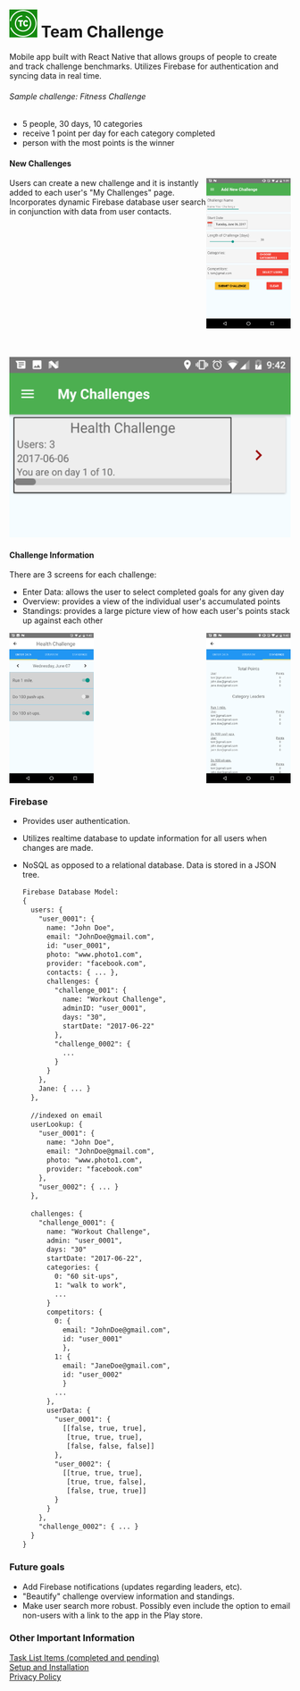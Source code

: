 # ![logo](docs/TeamChallengeLogo_small.png) Team Challenge
Mobile app built with React Native that allows groups of people to create and track challenge benchmarks. Utilizes Firebase for authentication and syncing data in real time.

###### Sample challenge: Fitness Challenge
- 5 people, 30 days, 10 categories
- receive 1 point per day for each category completed
- person with the most points is the winner

<!-- ![my challenges](docs/screenshots/Screenshot_my_challenges.png)
![my challenges](docs/screenshots/Screenshot_new_challenge.png)
![my challenges](docs/screenshots/Screenshot_enter_data.png)
![my challenges](docs/screenshots/Screenshot_standings.png) -->

#### New Challenges
<div style="display: flex; flex-direction: row; justify-content: space-between; align-items: flex-start">
  <div width='50%' > Users can create a new challenge and it is instantly added to each user's "My Challenges" page. Incorporates dynamic Firebase database user search in conjunction with data from user contacts. </div>
  <img width='30%' src="./docs/screenshots/Screenshot_new_challenge.png"/>
</div>
<br><br><br>
<img src="./docs/screenshots/Screenshot_my_challenges.png"/>


#### Challenge Information
There are 3 screens for each challenge:
- Enter Data: allows the user to select completed goals for any given day
- Overview: provides a view of the individual user's accumulated points
- Standings: provides a large picture view of how each user's points stack up against each other<br>
<div style="display: flex; flex-direction: row; justify-content: space-between; align-items: flex-start">
  <img width='30%' src="./docs/screenshots/Screenshot_enter_data.png"/>
  <img width='30%' src="./docs/screenshots/Screenshot_standings.png"/>
</div>

### Firebase
- Provides user authentication.
- Utilizes realtime database to update information for all users when changes are made.
- NoSQL as opposed to a relational database. Data is stored in a JSON tree.

      Firebase Database Model:
      {
        users: {
          "user_0001": {
            name: "John Doe",
            email: "JohnDoe@gmail.com",
            id: "user_0001",
            photo: "www.photo1.com",           
            provider: "facebook.com",
            contacts: { ... },
            challenges: {
              "challenge_001": {
                name: "Workout Challenge",
                adminID: "user_0001",
                days: "30",
                startDate: "2017-06-22"
              },
              "challenge_0002": {
                ...
              }
            }
          },
          Jane: { ... }
        },

        //indexed on email
        userLookup: {
          "user_0001": {
            name: "John Doe",
            email: "JohnDoe@gmail.com",
            photo: "www.photo1.com",
            provider: "facebook.com"
          },
          "user_0002": { ... }
        },

        challenges: {
          "challenge_0001": {
            name: "Workout Challenge",
            admin: "user_0001",
            days: "30"
            startDate: "2017-06-22",
            categories: {
              0: "60 sit-ups",
              1: "walk to work",
              ...
            }
            competitors: {
              0: {
                email: "JohnDoe@gmail.com",
                id: "user_0001"
                },
              1: {
                email: "JaneDoe@gmail.com",
                id: "user_0002"
                }
              ...
            },
            userData: {
              "user_0001": {
                [[false, true, true],
                 [true, true, true],
                 [false, false, false]]
              },
              "user_0002": {
                [[true, true, true],
                 [true, true, false],
                 [false, true, true]]
              }
            }
          },
          "challenge_0002": { ... }
        }
      }

### Future goals
- Add Firebase notifications (updates regarding leaders, etc).
- "Beautify" challenge overview information and standings.
- Make user search more robust. Possibly even include the option to email non-users with a link to the app in the Play store.


### Other Important Information
[Task List Items (completed and pending)](docs/task_list.md)
<br>
[Setup and Installation](docs/installation_instructions.md)
<br>
[Privacy Policy](docs/privacy_policy.md)
